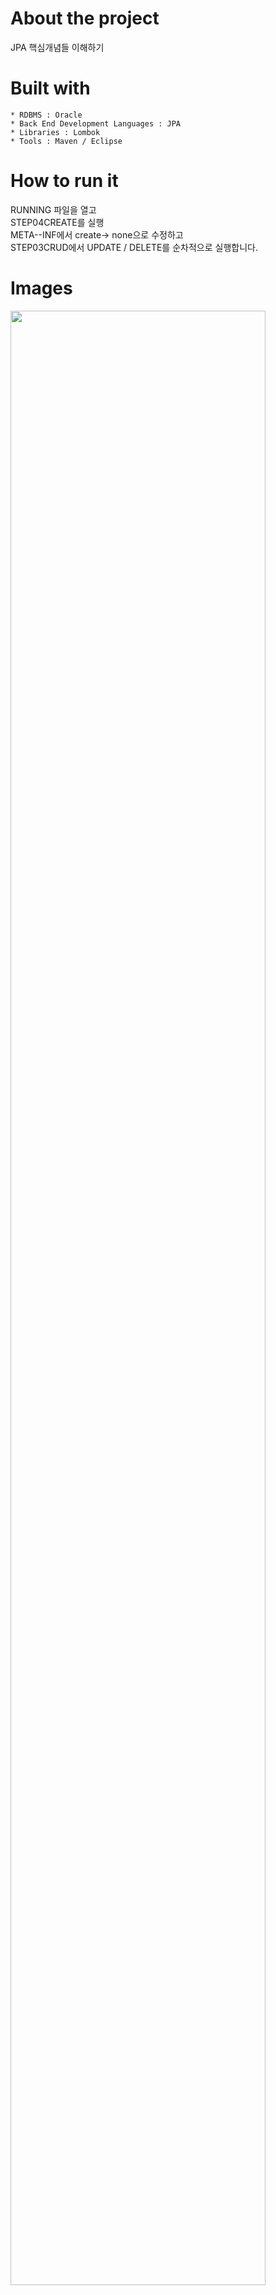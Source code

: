 # About the project

JPA 핵심개념들 이해하기


# Built with
```
* RDBMS : Oracle
* Back End Development Languages : JPA
* Libraries : Lombok 
* Tools : Maven / Eclipse 
```

# How to run it
RUNNING 파일을 열고<br>
STEP04CREATE를 실행<br>
META--INF에서 create-> none으로 수정하고<br>
STEP03CRUD에서 UPDATE / DELETE를 순차적으로 실행합니다.<br>

# Images

<div>
<img src="https://user-images.githubusercontent.com/51253930/65293909-c4cfad00-db97-11e9-8414-66c6366220ab.png" width="90%"></img>
<img src="https://user-images.githubusercontent.com/51253930/65293910-c5684380-db97-11e9-9694-fa974f27b680.png" width="90%"></img>
<img src="https://user-images.githubusercontent.com/51253930/65293912-c600da00-db97-11e9-85d3-8f14ec601afb.png" width="90%"></img>
<img src="https://user-images.githubusercontent.com/51253930/65293913-c7320700-db97-11e9-85e4-afa8fa01d059.png" width="90%"></img>
<img src="https://user-images.githubusercontent.com/51253930/65293915-c8633400-db97-11e9-872a-52d6aa96106b.png" width="90%"></img>
<img src="ttps://user-images.githubusercontent.com/51253930/65293916-c9946100-db97-11e9-84c1-6dbf358e53cf.png" width="90%"></img>
<img src="https://user-images.githubusercontent.com/51253930/65293918-ca2cf780-db97-11e9-9549-1c719225bca6.png" width="90%"></img>

 
 



